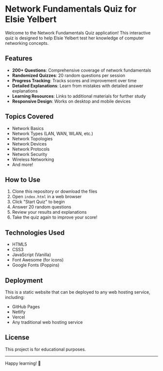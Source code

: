 # Network Fundamentals Quiz for Elsie Yelbert

Welcome to the Network Fundamentals Quiz application! This interactive quiz is designed to help Elsie Yelbert test her knowledge of computer networking concepts.

## Features

- **200+ Questions**: Comprehensive coverage of network fundamentals
- **Randomized Quizzes**: 20 random questions per session
- **Progress Tracking**: Tracks scores and improvement over time
- **Detailed Explanations**: Learn from mistakes with detailed answer explanations
- **Learning Resources**: Links to additional materials for further study
- **Responsive Design**: Works on desktop and mobile devices

## Topics Covered

- Network Basics
- Network Types (LAN, WAN, WLAN, etc.)
- Network Topologies
- Network Devices
- Network Protocols
- Network Security
- Wireless Networking
- And more!

## How to Use

1. Clone this repository or download the files
2. Open `index.html` in a web browser
3. Click "Start Quiz" to begin
4. Answer 20 random questions
5. Review your results and explanations
6. Take the quiz again to improve your score!

## Technologies Used

- HTML5
- CSS3
- JavaScript (Vanilla)
- Font Awesome (for icons)
- Google Fonts (Poppins)

## Deployment

This is a static website that can be deployed to any web hosting service, including:
- GitHub Pages
- Netlify
- Vercel
- Any traditional web hosting service

## License

This project is for educational purposes.

---

Happy learning! 🚀
